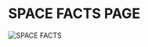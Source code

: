 # SPACE FACTS PAGE
![SPACE FACTS](https://user-images.githubusercontent.com/68990598/150636683-80d85cb6-c7f5-444c-b6dd-bfed606e77f5.png)

